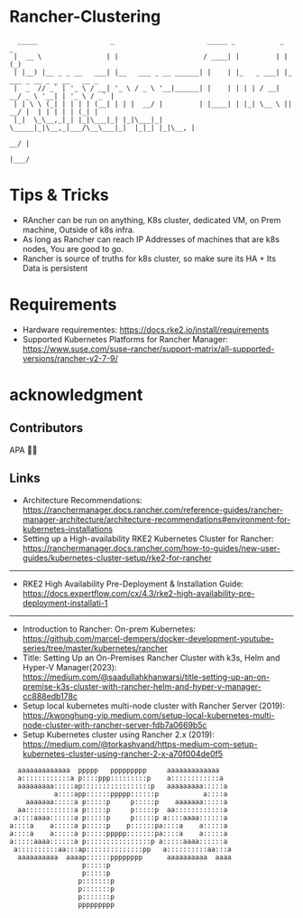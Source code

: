 # Rancher-Clustering
```
  _____                  _                       _____ _           _            _             
 |  __ \                | |                     / ____| |         | |          (_)            
 | |__) |__ _ _ __   ___| |__   ___ _ __ ______| |    | |_   _ ___| |_ ___ _ __ _ _ __   __ _ 
 |  _  // _` | '_ \ / __| '_ \ / _ \ '__|______| |    | | | | / __| __/ _ \ '__| | '_ \ / _` |
 | | \ \ (_| | | | | (__| | | |  __/ |         | |____| | |_| \__ \ ||  __/ |  | | | | | (_| |
 |_|  \_\__,_|_| |_|\___|_| |_|\___|_|          \_____|_|\__,_|___/\__\___|_|  |_|_| |_|\__, |
                                                                                         __/ |
                                                                                        |___/ 
```

# Tips & Tricks
- RAncher can be run on anything, K8s cluster, dedicated VM, on Prem machine, Outside of k8s infra.
- As long as Rancher can reach IP Addresses of machines that are k8s nodes, You are good to go.
- Rancher is source of truths for k8s cluster, so make sure its HA + Its Data is persistent

# Requirements
- Hardware requirementes: https://docs.rke2.io/install/requirements
- Supported Kubernetes Platforms for Rancher Manager: https://www.suse.com/suse-rancher/support-matrix/all-supported-versions/rancher-v2-7-9/




# acknowledgment
## Contributors

APA 🖖🏻

## Links
- Architecture Recommendations:
 https://ranchermanager.docs.rancher.com/reference-guides/rancher-manager-architecture/architecture-recommendations#environment-for-kubernetes-installations
- Setting up a High-availability RKE2 Kubernetes Cluster for Rancher: https://ranchermanager.docs.rancher.com/how-to-guides/new-user-guides/kubernetes-cluster-setup/rke2-for-rancher
---
- RKE2 High Availability Pre-Deployment & Installation Guide:
 https://docs.expertflow.com/cx/4.3/rke2-high-availability-pre-deployment-installati-1
---
- Introduction to Rancher: On-prem Kubernetes: https://github.com/marcel-dempers/docker-development-youtube-series/tree/master/kubernetes/rancher
- Title: Setting Up an On-Premises Rancher Cluster with k3s, Helm and Hyper-V Manager(2023): https://medium.com/@saadullahkhanwarsi/title-setting-up-an-on-premise-k3s-cluster-with-rancher-helm-and-hyper-v-manager-cc888edb178c
- Setup local kubernetes multi-node cluster with Rancher Server (2019): https://kwonghung-yip.medium.com/setup-local-kubernetes-multi-node-cluster-with-rancher-server-fdb7a0669b5c
- Setup Kubernetes cluster using Rancher 2.x (2019): https://medium.com/@torkashvand/https-medium-com-setup-kubernetes-cluster-using-rancher-2-x-a70f004de0f5




```                                                                                                       
  aaaaaaaaaaaaa  ppppp   ppppppppp     aaaaaaaaaaaaa   
  a::::::::::::a p::::ppp:::::::::p    a::::::::::::a  
  aaaaaaaaa:::::ap:::::::::::::::::p   aaaaaaaaa:::::a 
           a::::app::::::ppppp::::::p           a::::a 
    aaaaaaa:::::a p:::::p     p:::::p    aaaaaaa:::::a 
  aa::::::::::::a p:::::p     p:::::p  aa::::::::::::a 
 a::::aaaa::::::a p:::::p     p:::::p a::::aaaa::::::a 
a::::a    a:::::a p:::::p    p::::::pa::::a    a:::::a 
a::::a    a:::::a p:::::ppppp:::::::pa::::a    a:::::a 
a:::::aaaa::::::a p::::::::::::::::p a:::::aaaa::::::a 
 a::::::::::aa:::ap::::::::::::::pp   a::::::::::aa:::a
  aaaaaaaaaa  aaaap::::::pppppppp      aaaaaaaaaa  aaaa
                  p:::::p                              
                  p:::::p                              
                 p:::::::p                             
                 p:::::::p                             
                 p:::::::p                             
                 ppppppppp                             
                                                       
```
